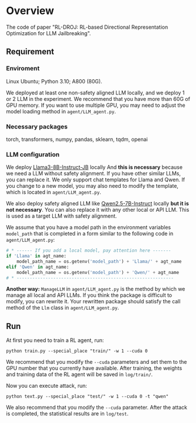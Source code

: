 # Overview

The code of paper "RL-DROJ: RL-based Directional Representation Optimization for LLM Jailbreaking".

## Requirement

### Enviroment

Linux Ubuntu; Python 3.10; A800 (80G).

We deployed at least one non-safety aligned LLM locally, and we deploy 1 or 2 LLM in the experiment. We recommend that you have more than 60G of GPU memory. If you want to use multiple GPU, you may need to adjust the model loading method in `agent/LLM_agent.py`.

### Necessary packages

torch, transformers, numpy, pandas, sklearn, tqdm, openai

### LLM configuration

We deploy [Llama3-8B-Instruct-JB](https://huggingface.co/cooperleong00/Meta-Llama-3-8B-Instruct-Jailbroken) locally And **this is necessary** because we need a LLM without safety alignment. If you have other similar LLMs, you can replace it. We only support chat templates for Llama and Qwen. If you change to a new model, you may also need to modify the template, which is located in `agent/LLM_agent.py`.

We also deploy safety aligned LLM like [Qwen2.5-7B-Instruct](https://huggingface.co/Qwen/Qwen2.5-7B-Instruct) locally **but it is not necessary**. You can also replace it with any other local or API LLM. This is used as a target LLM with safety alignment.

We assume that you have a model path in the environment variables `model_path` that is completed in a form similar to the following code in `agent/LLM_agent.py`:

```python
# * ------ If you add a local model, pay attention here -------
if 'Llama' in agt_name:
    model_path_name = os.getenv('model_path') + 'Llama/' + agt_name
elif 'Qwen' in agt_name:
    model_path_name = os.getenv('model_path') + 'Qwen/' + agt_name
# * ------------------------------------------------------------
```

**Another way:** `ManageLLM` in `agent/LLM_agent.py` is the method by which we manage all local and API LLMs. If you think the package is difficult to modify, you can rewrite it. Your rewritten package should satisfy the call method of the `Llm` class in `agent/LLM_agent.py`.

## Run

At first you need to train a RL agent, run:

```shell
python train.py --special_place "train/" -w 1 --cuda 0
```

We recommend that you modify the `--cuda` parameters and set them to the GPU number that you currently have available. After training, the weights and training data of the RL agent will be saved in `log/train/`.

Now you can execute attack, run:

``````shell
python text.py --special_place "test/" -w 1 --cuda 0 -t "qwen"
``````

We also recommend that you modify the `--cuda` parameter. After the attack is completed, the statistical results are in `log/test`.



